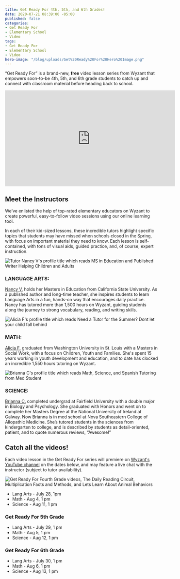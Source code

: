 ```yaml
---
title: Get Ready For 4th, 5th, and 6th Grades!
date: 2020-07-21 08:39:00 -05:00
published: false
categories:
- Get Ready For
- Elementary School
- Video
tags:
- Get Ready For
- Elementary School
- Video
hero-image: "/blog/uploads/Get%20Ready%20For%20Hero%20Image.png"
---
```


“Get Ready For” is a brand-new, **free** video lesson series from Wyzant that empowers soon-to-be 4th, 5th, and 6th grade students to catch up and connect with classroom material before heading back to school.

<iframe width="560" height="315" src="https://www.youtube.com/embed/DVMzMcLND8U" frameborder="0" allow="accelerometer; autoplay; encrypted-media; gyroscope; picture-in-picture" allowfullscreen></iframe>

## Meet the Instructors

We’ve enlisted the help of top-rated elementary educators on Wyzant to create powerful, easy-to-follow video sessions using our online learning tool.

In each of their kid-sized lessons, these incredible tutors highlight specific topics that students may have missed when schools closed in the Spring, with focus on important material they need to know. Each lesson is self-contained, with tons of visual aids, guided practice, and, of course, expert instruction.

![Tutor Nancy V's profile title which reads MS in Education and Published Writer Helping Children and Adults](/blog/uploads/Nancy%20V%20no%20logo.png)

### **LANGUAGE ARTS:**
[Nancy V.](https://startlearning.wyzant.com/getreadyforsummer_5thgrade/clkn/https/www.wyzant.com/match/tutor/85499847) holds her Masters in Education from California State University. As a published author and long-time teacher, she inspires students to learn Language Arts in a fun, hands-on way that encourages daily practice. Nancy has tutored more than 1,500 hours on Wyzant, guiding students along the journey to strong vocabulary, reading, and writing skills.

![Alicia F's profile title which reads Need a Tutor for the Summer? Dont let your child fall behind](/blog/uploads/Alicia%20F%20no%20logo.png)

### **MATH:**
[Alicia F.](https://startlearning.wyzant.com/getreadyforsummer_5thgrade/clkn/https/www.wyzant.com/match/tutor/77542480) graduated from Washington University in St. Louis with a Masters in Social Work, with a focus on Children, Youth and Families. She's spent 15 years working in youth development and education, and to date has clocked an incredible 1,550 hours tutoring on Wyzant.

![Brianna C's profile title which reads Math, Science, and Spanish Tutoring from Med Student](/blog/uploads/Brianna%20C%20no%20logo.png)

### **SCIENCE:**
[Brianna C.](https://startlearning.wyzant.com/getreadyforsummer_5thgrade/clkn/https/www.wyzant.com/match/tutor/87527835) completed undergrad at Fairfield University with a double major in Biology and Psychology. She graduated with Honors and went on to complete her Masters Degree at the National University of Ireland at Galway. Now Brianna is in med school at Nova Southeastern College of Allopathic Medicine. She’s tutored students in the sciences from kindergarten to college, and is described by students as detail-oriented, patient, and to quote numerous reviews, “Awesome!” 

## Catch all the videos!

Each video lesson in the Get Ready For series will premiere on [Wyzant's YouTube channel](https://www.youtube.com/user/Wyzant) on the dates below, and may feature a live chat with the instructor (subject to tutor availability). 

![Get Ready For Fourth Grade videos, The Daily Reading Circuit, Multiplication Facts and Methods, and Lets Learn About Animal Behaviors](/blog/uploads/GRF%20Blog%204th%20gr%20lang%20arts%20header-8591d7.png)

* Lang Arts - July 28, 1pm
* Math - Aug 4, 1 pm
* Science - Aug 11, 1 pm

### Get Ready For 5th Grade
* Lang Arts - July 29, 1 pm
* Math - Aug 5, 1 pm
* Science - Aug 12, 1 pm

### Get Ready For 6th Grade
* Lang Arts - July 30, 1 pm
* Math - Aug 6, 1 pm
* Science - Aug 13, 1 pm